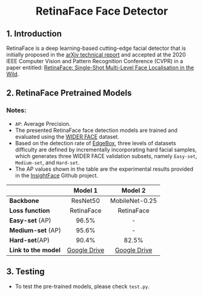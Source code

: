 <h1 align="center"> RetinaFace Face Detector </h1>


## 1. Introduction

RetinaFace is a deep learning-based cutting-edge facial detector that is initially proposed in the [arXiv technical report](https://arxiv.org/abs/1905.00641) and
accepted at the 2020 IEEE Computer Vision and Pattern Recognition Conference (CVPR) in a paper 
entitled: [RetinaFace: Single-Shot Multi-Level Face Localisation in the Wild](https://openaccess.thecvf.com/content_CVPR_2020/html/Deng_RetinaFace_Single-Shot_Multi-Level_Face_Localisation_in_the_Wild_CVPR_2020_paper.html).


## 2. RetinaFace Pretrained Models

### Notes:

-  `AP`: Average Precision.
-  The presented RetinaFace face detection models are trained and evaluated using the [WIDER FACE](http://shuoyang1213.me/WIDERFACE/WiderFace_Results.html) dataset.
-  Based on the detection rate of [EdgeBox](https://link.springer.com/chapter/10.1007/978-3-319-10602-1_26), three levels of datasets difficulty are defined by incrementally incorporating hard facial samples, which generates three WIDER FACE validation subsets, namely `Easy-set`, `Medium-set`, and `Hard-set`.
-  The AP values shown in the table are the experimental results provided in the [InsightFace](https://github.com/deepinsight/insightface/tree/master/detection/retinaface) Github project.
<div align="center">
  
|                            |Model 1                                                               |Model 2        |
|:---------------------------|:--------------------------------------------------------------------:|:-------------:|
|**Backbone**                |ResNet50                                                              | MobileNet-0.25|
|**Loss function**           |RetinaFace                                                            |RetinaFace     | 
|**Easy-set** (AP)          |96.5%                                                                 |-              |
|**Medium-set** (AP)         |95.6%                                                                 |-              |         
|**Hard-set**(AP)               |90.4%                                                                 |82.5%          |    
|**Link to the model**       |[Google Drive](https://drive.google.com/drive/folders/1HEqM86_M5x_Wg2_2QniJ19wJlLwhNxbf?usp=sharing)|[Google Drive](https://drive.google.com/drive/folders/1KEbX0wuUbzG35QnhM1OT-pcsOHE-ofRg?usp=sharing)|
</div>


## 3. Testing

 - To test the pre-trained models, please check ``test.py``.








